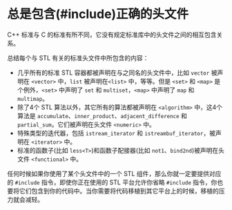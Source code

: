 # 总是包含(#include)正确的头文件

C++ 标准与 C 的标准有所不同，它没有规定标准库中的头文件之间的相互包含关系。

总结每个与 STL 有关的标准头文件中所包含的内容：

- 几乎所有的标准 STL 容器都被声明在与之同名的头文件中，比如 `vector` 被声明在 `<vector>` 中，`list` 被声明在`<list>` 中，等等。但是 `<set>` 和 `<map>` 是个例外，`<set>` 中声明了 `set` 和 `multiset`，`<map>` 中声明了 `map` 和 `multimap`。
- 除了4个 STL 算法以外，其它所有的算法都被声明在 `<algorithm>` 中，这4个算法是 `accumulate`、`inner_product`、`adjacent_difference` 和 `partial_sum`，它们被声明在头文件 `<numeric>` 中。
- 特殊类型的迭代器，包括 `istream_iterator` 和 `istreambuf_iterator`，被声明在 `<iterator>` 中。
- 标准的函数子(比如 `less<T>`)和函数子配接器(比如 `not1`、`bind2nd`)被声明在头文件 `<functional>` 中。

任何时候如果你使用了某个头文件中的一个 STL 组件，那么你就一定要提供对应的 `#include` 指令，即使你正在使用的 STL 平台允许你省略 `#include` 指令，你也要将它们包含到你的代码中。当你需要将代码移植到其它平台上的时候，移植的压力就会减轻。

